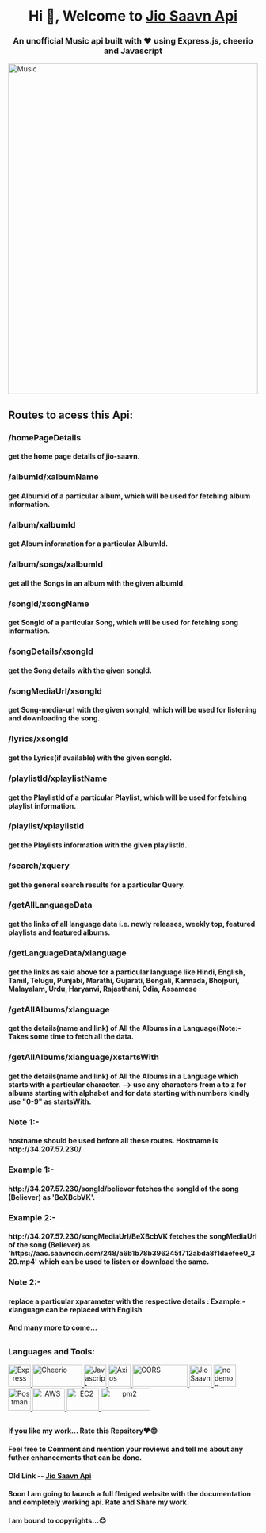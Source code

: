 <h1 align="center">Hi 👋, Welcome to <a target="_blank" href = "http://34.207.57.230/">Jio Saavn Api </a></h1>
<h3 align="center">An unofficial Music api built with ❤️ using Express.js, cheerio and Javascript</h3>
<img align="center" alt = "Music" width = "100%" height = "666px" src = "https://m.media-amazon.com/images/I/61sKrIdMneL.jpg">
<h2> </h2>
<h2> 
Routes to acess this Api:
</h2>   
        <h3> /homePageDetails </h3>
        <h4> get the home page details of jio-saavn.</h4>
        <h3> /albumId/xalbumName</h3> 
        <h4> get AlbumId of a particular album, which will be used for fetching album information. </h4>
        <h3> /album/xalbumId     </h3> 
        <h4> get Album information for a particular AlbumId. </h4>
        <h3> /album/songs/xalbumId</h3> 
        <h4> get all the Songs in an album with the given albumId. </h4>
        <h3> /songId/xsongName</h3> 
        <h4> get SongId of a particular Song, which will be used for fetching song information. </h4>
        <h3> /songDetails/xsongId</h3> 
        <h4> get the Song details with the given songId. </h4>
        <h3> /songMediaUrl/xsongId</h3> 
        <h4> get Song-media-url with the given songId, which will be used for listening and downloading the song. </h4>
        <h3> /lyrics/xsongId</h3> 
        <h4> get the Lyrics(if available) with the given songId. </h4>
        <h3> /playlistId/xplaylistName</h3> 
        <h4> get the PlaylistId of a particular Playlist, which will be used for fetching playlist information. </h4>
        <h3> /playlist/xplaylistId</h3> 
        <h4> get the Playlists information with the given playlistId. </h4>
        <h3> /search/xquery</h3> 
        <h4> get the general search results for a particular Query. </h4>
        <h3> /getAllLanguageData</h3> 
        <h4> get the links of all language data i.e. newly releases, weekly top, featured playlists and featured albums. </h4>
        <h3> /getLanguageData/xlanguage</h3> 
        <h4> get the links as said above for a particular language like Hindi, English, Tamil, Telugu, Punjabi, Marathi, Gujarati, Bengali, Kannada, Bhojpuri, Malayalam, Urdu, Haryanvi, Rajasthani, Odia, Assamese </h4>
        <h3> /getAllAlbums/xlanguage</h3> 
        <h4> get the details(name and link) of All the Albums in a Language(Note:- Takes some time to fetch all the data. </h4>
        <h3> /getAllAlbums/xlanguage/xstartsWith</h3> 
        <h4> get the details(name and link) of All the Albums in a Language which starts with a particular character. --> use any characters from a to z for albums starting with alphabet and for data starting with numbers kindly use "0-9" as startsWith.</h4>
        <h3>Note 1:- </h3>
        <h4>hostname should be used before all these routes. Hostname is http://34.207.57.230/ </h4>
        <h3>Example 1:-</h3>
        <h4>http://34.207.57.230/songId/believer fetches the songId of the song (Believer) as 'BeXBcbVK'. </h4>
        <h3>Example 2:-</h3>
        <h4>http://34.207.57.230/songMediaUrl/BeXBcbVK fetches the songMediaUrl of the song (Believer) as 'https://aac.saavncdn.com/248/a6b1b78b396245f712abda8f1daefee0_320.mp4' which can be used to listen or download the same. </h4>
        <h3>Note 2:- </h3>
        <h4>replace a particular xparameter with the respective details : Example:- xlanguage can be replaced with English </h4>
        <h4> And many more to come...</h4>

 
 <h2></h2>
 <h3 align="left">Languages and Tools:</h3>
<p align="left"> 
        <a align = "center" target="_blank" href ="https://expressjs.com/" rel="noreferrer">
                <img src="https://avatars.githubusercontent.com/u/5658226?s=200&v=4" alt="Express" width="45" height="45"/> 
        </a>
        <a target="_blank" href ="https://cheerio.js.org/" rel="noreferrer">
                 <img src="https://encrypted-tbn0.gstatic.com/images?q=tbn:ANd9GcRTIAPmdeXbdwHRGCgUnelx64Ig_zAsJaS__BhjuFY3plSu6EFrQEJiI7xMM9I3wwc_57Q&usqp=CAU"                        alt="Cheerio" width="100" height="45"/> 
        </a>
        <a target="_blank" href ="https://www.ecma-international.org/publications-and-standards/standards/ecma-262/" rel="noreferrer">
                <img src="https://bucketeer-e05bbc84-baa3-437e-9518-adb32be77984.s3.amazonaws.com/public/images/79f52915-94fb-47db-85a2-46cfe4dffd47_600x600.png"                       alt="Javascript" width="45" height="45"/> 
        </a>
        <a target="_blank" href ="https://axios-http.com/" rel="noreferrer">
                <img src="https://avatars.githubusercontent.com/u/32372333?s=200&v=4" alt="Axios" width="45" height="45"/> 
        </a>
        <a target="_blank" href ="https://www.npmjs.com/package/cors" rel="noreferrer">
                <img src="https://cdn.pellerex.com/public/ecosystem/web/content/api-cors/pellerex-asp-net-5-web-api-cors.png" alt="CORS" width="111" height="45"/> 
        </a>
        <a target="_blank" href ="https://www.jiosaavn.com/" rel="noreferrer">
                <img src="https://play-lh.googleusercontent.com/gUR8xEKvCngapSZGkZUgoNETAYuhhkCr0Npza-lPSjbRCM55zdS0SK_KxBj1tg2RoQ=w240-h480-rw" alt="Jio Saavn" width="45" height="45"/>
        <a target="_blank" href ="https://nodemon.io/" rel="noreferrer">
                <img src="https://user-images.githubusercontent.com/13700/35731649-652807e8-080e-11e8-88fd-1b2f6d553b2d.png" alt="nodemon" width="45" height="45"/>
        </a>
        <a align = "center" target="_blank" href ="https://postman.com/" rel="noreferrer">
                <img src="https://voyager.postman.com/logo/postman-logo-icon-orange.svg" alt="Postman" width="45" height="45"/> 
        </a>
        <a align = "center" target="_blank" href ="https://aws.amazon.com/" rel="noreferrer">
                <img src="https://logos-world.net/wp-content/uploads/2021/08/Amazon-Web-Services-AWS-Logo-700x394.png" alt="AWS" width="65" height="45"/> 
        </a>
        <a align = "center" target="_blank" href ="https://aws.amazon.com/ec2/" rel="noreferrer">
                <img src="https://cdn-fiejl.nitrocdn.com/yNfvfiSxoeXhsQRaJFUuQCCZqugXTTRV/assets/images/optimized/rev-e551b5a/blog/wp-content/uploads/2021/11/amazon-ec2-logo.jpg" alt="EC2" width="65" height="45"/> 
        </a>
        <a align = "center" target="_blank" href ="https://pm2.keymetrics.io/" rel="noreferrer">
                <img src="https://pm2.keymetrics.io/assets/pm2-logo-1.png" alt="pm2" width="100" height="45"/> 
        </a>
</p>
 <h2></h2>
 <h4> If you like my work... Rate this Repsitory❤️😊</h2>
 <h4> Feel free to Comment and mention your reviews and tell me about any futher enhancements that can be done. </h4>
 <h4> Old Link -- <a target="_blank" href ="https://d68j0s.sse.codesandbox.io/"> Jio Saavn Api </a> </h4>
 <h4> Soon I am going to launch a full fledged website with the documentation and completely working api. Rate and Share my work. </h4>
 <h4> I am bound to copyrights...😊 </h4>
